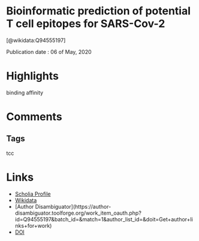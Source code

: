 
Bioinformatic prediction of potential T cell epitopes for SARS-Cov-2
====================================================================
  
  [@wikidata:Q94555197]  
  
Publication date : 06 of May, 2020  

# Highlights
binding affinity
# Comments

## Tags
tcc
# Links
  
 * [Scholia Profile](https://scholia.toolforge.org/work/Q94555197)  
 * [Wikidata](https://www.wikidata.org/wiki/Q94555197)  
 * [Author Disambiguator](https://author-
disambiguator.toolforge.org/work_item_oauth.php?id=Q94555197&batch_id=&match=1&author_list_id=&doit=Get+author+links+for+work)  
 * [DOI](https://doi.org/10.1038/S10038-020-0771-5)  
